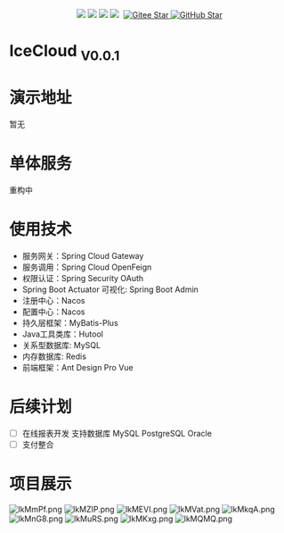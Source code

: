 <p align="center">
    <img src="https://img.shields.io/badge/IceCloud-0.0.1-blue">
    <img src="https://img.shields.io/badge/Spring%20Cloud-Finchley.SR4-blue">
    <img src="https://img.shields.io/badge/Spring%20Boot-2.0.9.RELEASE-blue">
    <img src="https://img.shields.io/badge/Ant%20Design%20Pro%20Vue-brightgreen">
    <img src="">
    <a target="_blank" href="https://gitee.com/icedevcloud/ice-cloud">
    <img src="https://gitee.com/icedevcloud/ice-cloud/badge/star.svg?theme=dark" alt='Gitee Star'/>
    </a>
    <a target="_blank" href="https://gitee.com/icedevcloud/ice-cloud">
    <img src="https://img.shields.io/github/stars/icedevcloud/ice-cloud.svg?style=social" alt='GitHub Star'/>
    </a>
</p>

# IceCloud <sub>V0.0.1</sub> #

# **演示地址** #
暂无

# **单体服务** #
重构中

# **使用技术** #
- 服务网关：Spring Cloud Gateway
- 服务调用：Spring Cloud OpenFeign
- 权限认证：Spring Security OAuth
- Spring Boot Actuator 可视化: Spring Boot Admin
- 注册中心：Nacos
- 配置中心：Nacos
- 持久层框架：MyBatis-Plus
- Java工具类库：Hutool
- 关系型数据库: MySQL
- 内存数据库: Redis
- 前端框架：Ant Design Pro Vue

# **后续计划** #
- [ ] 在线报表开发 支持数据库 MySQL PostgreSQL Oracle
- [ ] 支付整合

# **项目展示** #
![lkMmPf.png](https://s2.ax1x.com/2019/12/26/lkMmPf.png)
![lkMZIP.png](https://s2.ax1x.com/2019/12/26/lkMZIP.png)
![lkMEVI.png](https://s2.ax1x.com/2019/12/26/lkMEVI.png)
![lkMVat.png](https://s2.ax1x.com/2019/12/26/lkMVat.png)
![lkMkqA.png](https://s2.ax1x.com/2019/12/26/lkMkqA.png)
![lkMnG8.png](https://s2.ax1x.com/2019/12/26/lkMnG8.png)
![lkMuRS.png](https://s2.ax1x.com/2019/12/26/lkMuRS.png)
![lkMKxg.png](https://s2.ax1x.com/2019/12/26/lkMKxg.png)
![lkMQMQ.png](https://s2.ax1x.com/2019/12/26/lkMQMQ.png)